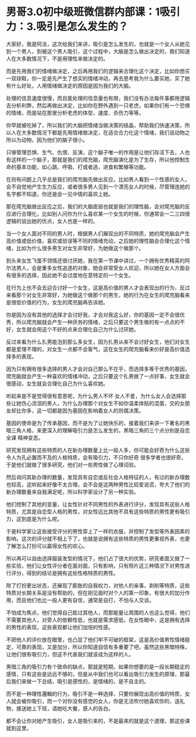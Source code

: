 # 男哥3.0初中级班微信群内部课：1吸引力：3.吸引是怎么发生的？

大家好，我是阿法，这次给我们来讲，吸引是怎么发生的，也就是一个女人从她见到一个男人，到被这个男人吸引，这个过程中，大脑是怎么做出决定的，我们知道人在大多数情况下，不是用理性来做决定的。

而是先用我们的情绪做决定，之后再用我们的逻辑来合理化这个决定，比如你想买一双球鞋，你一定是先产生了想买的情绪冲动，再去思考我为什么要买她，买了她有什么好处，人用情绪做决定的原因是因为我们的大脑。

处理的信息速度很慢，而且能处理的信息量也有限，我们没有办法每件事都用逻辑去分析利弊，然后再做出决定，比如你在野外遇到一只老虎，如果你们有一个恐惧的情绪，而是站在那里分析老虎的体型，速度、杀伤力等等。

你早就被吃掉了，所以我们的大脑把情绪当做决策的结晶，帮助我们快速决策，所以人在大多数情况下都是先用情绪做决定，在适合合力化这个情绪，我们说动物之所以为动物，因为他们的脑子很小。

只够管理恐惧、生气、仇恨、反演，这个脑子唯一的作用是让他们存活下去，人也有这样的一个脑子，那就是我们的爬充脑，爬充脑演化是为了生存，所以他控制生命的基本功能，如心跳、呼吸、打或者逃，进食和繁殖等功能。

在则有问题上几乎总是我们的爬充脑先做出反应，比如男人看到一个性感的女人，会不自觉地产生生力反应，或者很多男人见到一个漂亮女人的时候，尽管理连她的名字都不知道，你还是会一见中情的喜欢上她。

那在爬充脑做出反应之后，我们的大脑皮层也就是我们的理性脑，会对爬充脑的反应进行合理化，比如别人问你为什么喜欢某一个女生的时候，你通常会一二三四很逻辑的说出她的优点，女人也是一样的。

当一个女人面对不同的男人时，根据男人们展现出的不同特质，她的爬充脑会产生高价值或低价值，喜欢或验误等不同的情绪充动，之后她的理性脑会合理化这个情绪，比如为什么很多男生对女生非常好，为她做这个做那个。

到头来女生飞蛋不领情还很讨厌她，我在第一节课中讲过，一个拥有优秀精英的阿尔法男人，会是重多女性追逐的对象，她会非常受女人欢迎，所以她在女人方面会有很多的选择，因此她不会过度地在意特定的一个女生。

在行为上也不会去迎合讨好一个女生，这是高价值的男人才会表现出的行为，反过来看那个对女生非常好，为她做这个做那个的男生，她的行为在女生的爬充脑看来是很低价值的行为，女生的爬充脑再告诉她。

你是因为没有其他的选择才会讨好我，才会对我这么好，你的基因一定不会很优秀，所以爬充脑就会产生一种厌务的情绪，之后只要这个男生做的有一点点的不好，女生就会用这个不好的点来合理化自己为什么讨厌她。

反过来看为什么扎男能泡到那么多女生，因为扎男从来不会讨好女生，他们对女生都是爱理不理的，对女生一点都不会客气，这在女生的爬充脑看来价好是高价值选择多的表现。

因为只有拥有很多选择的男人才会对自己那么不在乎，而选择多等于优秀的基因，爬充脑就会产生一种喜欢的情绪冲动，之后只要这个扎男做了一点好事，女生就会很感动，女生就会合理化自己为什么喜欢她。

听起来是不是觉得很有意思呢，为什么男人不坏 女人不爱，为什么女人会选择那些让她伤心流泪的男人，为什么办理那个对女生不如你温柔体贴的混蛋，交的女朋友却比你多，这一切都是因为基因在影响着女人的则偶决策。

基因的使命是为了传承基因，而不是为了让她快乐的，接着我们来讲一下著名的黑暗三角人格，来更深入的理解吸引力是怎么发生的，黑暗三角的三个点分别是自恋 全谋 精神变态。

研究发现拥有这些特质的人在新办理数量上比一般人多，你可能会好奇为什么这些令人为孔必置而不及的人格特质，会有吸引力，不只你好奇 很多学者也很好奇，于是他们就做了很多研究，他们对一些男性做了心理词验。

然后询问其新办理的数量，发现具有自恋或反社会人格特征的人，有过的新办理数也较高，这听起来好像不太合理，会不会是这两种男性比较爱说谎，夸大了他们的新办理数量来自我满足呢，所以科学家设计了另一种实验。

他们控制了其他的变量，让女性针对不同男性的外表进行评分，发现具有这些人格特质，尤其是自恋型人格的男性，对女性远比其他不具有这些特质的男性更有吸引力，这到底是为什么呢。

于是科学家让这些接受评分的男性穿上了一样的衣服，并控制了发型等外表因素的影响，这次的评分就不相上下了，也就是说拥有这些特质的男性更重视外表，也更了解怎么打扮可以贏得女性的欢心。

所以再可以自由选择服装发型的情况下，他们占了很大的优势，研究者面又做了一些实验，他们让女性评分者在面对面，只有影响，只有照片这三种情况下对男性进行评分，得到的结论是拥有这些性格特质的男性。

除了打扮更出状态，还展现了膨胀的自我权力，对他人的亲事，剥削等特质，这些特质对长期关系是没有帮助的，但在刚见面时对个人的第一印象，有很大的加分作用，而且他们也比一般人更有自信，通常是自打，不怕与人交谈。

不怕成为焦点，他们觉得自己胜过其他人，而那能量让周围的人也这么觉得，他们不需要其他人，对旁人的依赖性低，也就是需求感低，在女性眼中，这是拥有选择的男性的表现，这些表现都让他们加倍的性感。

不把他人的评价放在眼里，也凸显了他们牢不可破的框架，这是高价值男性情绪稳定，可靠的表现，又是加分，所以你知道自信有多重要了吧，虽然这些黑暗特殊，让他们很有吸引力，但这不代表我们就该成为这样的人。

黑暗三角的吸引力有个致命的缺点，那就是短期，如果你想要的是一段长期稳定的感情，只有这些是远远不够的，但是从中我们也可以看出吸引力发生的原理，那最后我们来做一下总结，吸引是感性的，是情绪的，是不自主的。

而不是一种理性邏輯的行为，吸引不是一种选择，只要你展现出高价值的特质，女人就会被你吸引，而一个对你没有感觉的女人，你是无法吹付她喜欢你的，送礼物，接送她上下班，请她吃大餐，感人的告白。

都不会让你对她产生吸引，女人是吸引来的，不是最来的就是这个道理，那这些课就到这里。